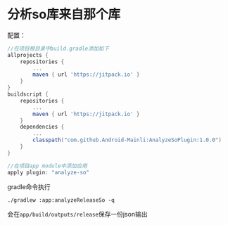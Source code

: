 # 分析so库来自那个库

配置：

```groovy
//在项目根目录中build.gradle添加如下
allprojects {
    repositories {
        ...
        maven { url 'https://jitpack.io' }
    }
}
buildscript {
    repositories {
        ...
        maven { url 'https://jitpack.io' }
    }
    dependencies {
        ...
        classpath("com.github.Android-Mainli:AnalyzeSoPlugin:1.0.0")
    }
}

//在项目app module中添加应用
apply plugin: "analyze-so"
```

gradle命令执行

```shell
./gradlew :app:analyzeReleaseSo -q
```

会在`app/build/outputs/release`保存一份json输出
